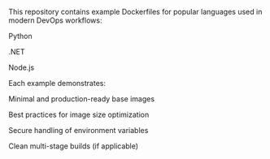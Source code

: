 This repository contains example Dockerfiles for popular languages used in modern DevOps workflows:

Python

.NET

Node.js

Each example demonstrates:

Minimal and production-ready base images

Best practices for image size optimization

Secure handling of environment variables

Clean multi-stage builds (if applicable)

